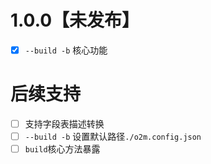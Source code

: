 # 1.0.0【未发布】
- [x] `--build -b` 核心功能

# 后续支持
- [ ] 支持字段表描述转换
- [ ] `--build -b` 设置默认路径`./o2m.config.json`
- [ ] `build`核心方法暴露